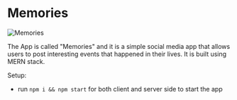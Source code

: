 # Memories

![Memories](https://i.ibb.co/Z8Y0CJv/Screenshot-2020-10-30-at-11-10-04.png)

The App is called "Memories" and it is a simple social media app that allows users to post interesting events that happened in their lives. It is built using MERN stack.


Setup:
- run ```npm i && npm start``` for both client and server side to start the app
